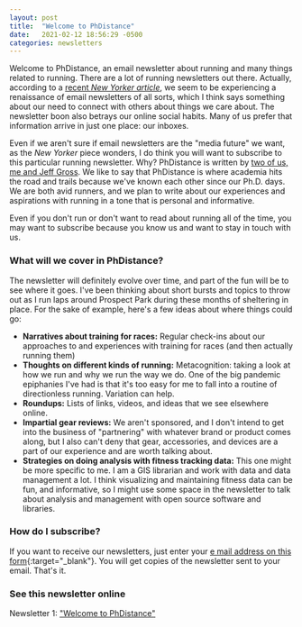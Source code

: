 ```yaml
---
layout: post
title:  "Welcome to PhDistance"
date:   2021-02-12 18:56:29 -0500
categories: newsletters
---
```

Welcome to PhDistance, an email newsletter about running and many things related to running. There are a lot of running newsletters out there. Actually, according to a [recent _New Yorker article_](https://www.newyorker.com/magazine/2021/01/04/is-substack-the-media-future-we-want), we seem to be experiencing a renaissance of email newsletters of all sorts, which I think says something about our need to connect with others about things we care about. The newsletter boon also betrays our online social habits. Many of us prefer that information arrive in just one place: our inboxes.

Even if we aren't sure if email newsletters are the "media future" we want, as the _New Yorker_ piece wonders, I do think you will want to subscribe to this particular running newsletter. Why? PhDistance is written by [two of us, me and Jeff Gross](/about). We like to say that PhDistance is where academia hits the road and trails because we've known each other since our Ph.D. days. We are both avid runners, and we plan to write about our experiences and aspirations with running in a tone that is personal and informative.

Even if you don't run or don't want to read about running all of the time, you may want to subscribe because you know us and want to stay in touch with us.

### What will we cover in PhDistance?

The newsletter will definitely evolve over time, and part of the fun will be to see where it goes. I've been thinking about short bursts and topics to throw out as I run laps around Prospect Park during these months of sheltering in place. For the sake of example, here's a few ideas about where things could go:

- **Narratives about training for races:** Regular check-ins about our approaches to and experiences with training for races (and then actually running them)
- **Thoughts on different kinds of running:** Metacognition: taking a look at how we run and why we run the way we do. One of the big pandemic epiphanies I've had is that it's too easy for me to fall into a routine of directionless running. Variation can help.
- **Roundups:** Lists of links, videos, and ideas that we see elsewhere online.
- **Impartial gear reviews:** We aren't sponsored, and I don't intend to get into the business of "partnering" with whatever brand or product comes along, but I also can't deny that gear, accessories, and devices are a part of our experience and are worth talking about.
- **Strategies on doing analysis with fitness tracking data:** This one might be more specific to me. I am a GIS librarian and work with data and data management a lot. I think visualizing and maintaining fitness data can be fun, and informative, so I might use some space in the newsletter to talk about analysis and management with open source software and libraries.

### How do I subscribe?

If you want to receive our newsletters, just enter your [e mail address on this form](https://forms.gle/NHEsBP1wo11yYrZj7){:target="_blank"}. You will get copies of the newsletter sent to your email. That's it.

### See this newsletter online

Newsletter 1: ["Welcome to PhDistance"]()

